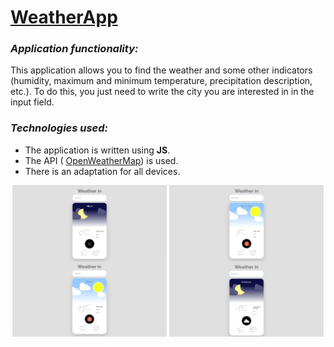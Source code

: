 # [WeatherApp](https://mkaell.github.io/weather-app/)

### _Application functionality:_ 
This application allows you to find the weather and some other indicators (humidity, maximum and minimum temperature, precipitation description, etc.). To do this, you just need to write the city you are interested in in the input field.

### _Technologies used:_ 
- The application is written using **JS**.
- The API ( [OpenWeatherMap](https://openweathermap.org/)) is used.
-  There is an adaptation for all devices.


<div align="center">
  <img src="./img/screens/first.png" align="center" width='49%'>
  <img src="./img/screens/second.png"align="center" width='49%'>
  <img src="./img/screens/fourth.png"align="center" width='49%'>
  <img src="./img/screens/third.png"align="center" width='49%'>
</div>
